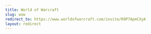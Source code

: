 ```yaml
---
title: World of Warcraft
slug: wow
redirect_to: https://www.worldofwarcraft.com/invite/R9P7ApmCXyA
layout: redirect
---
```

